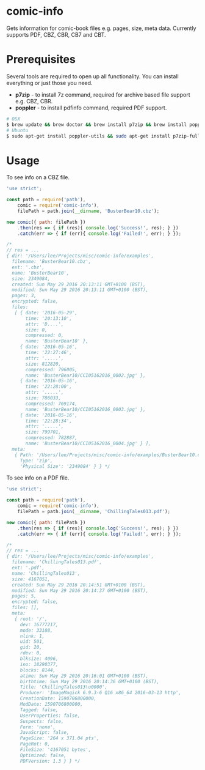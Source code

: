comic-info
==========

Gets information for comic-book files e.g. pages, size, meta data.  Currently supports PDF, CBZ, CBR, CB7 and CBT.

# Prerequisites

Several tools are required to open up all functionality.  You can install everything or just those you need.

* **p7zip** - to install 7z command, required for archive based file support e.g. CBZ, CBR.
* **poppler** - to install pdfinfo command, required PDF support.

```sh
# OSX
$ brew update && brew doctor && brew install p7zip && brew install poppler
# Ubuntu
$ sudo apt-get install poppler-utils && sudo apt-get install p7zip-full
```

# Usage

To see info on a CBZ file.

```javascript
'use strict';

const path = require('path'),
    comic = require('comic-info'),
    filePath = path.join(__dirname, 'BusterBear10.cbz');

new comic({ path: filePath })
    .then(res => { if (res){ console.log('Success!', res); } })
    .catch(err => { if (err){ console.log('Failed!', err); } });

/*
// res = ...
{ dir: '/Users/lee/Projects/misc/comic-info/examples',
  filename: 'BusterBear10.cbz',
  ext: '.cbz',
  name: 'BusterBear10',
  size: 2349084,
  created: Sun May 29 2016 20:13:11 GMT+0100 (BST),
  modified: Sun May 29 2016 20:13:11 GMT+0100 (BST),
  pages: 3,
  encrypted: false,
  files:
   [ { date: '2016-05-29',
       time: '20:13:10',
       attr: 'D....',
       size: 0,
       compressed: 0,
       name: 'BusterBear10' },
     { date: '2016-05-16',
       time: '22:27:46',
       attr: '.....',
       size: 812820,
       compressed: 796005,
       name: 'BusterBear10/CCI05162016_0002.jpg' },
     { date: '2016-05-16',
       time: '22:28:00',
       attr: '.....',
       size: 786033,
       compressed: 769174,
       name: 'BusterBear10/CCI05162016_0003.jpg' },
     { date: '2016-05-16',
       time: '22:28:34',
       attr: '.....',
       size: 799701,
       compressed: 782887,
       name: 'BusterBear10/CCI05162016_0004.jpg' } ],
  meta:
   { Path: '/Users/lee/Projects/misc/comic-info/examples/BusterBear10.cbz',
     Type: 'zip',
     'Physical Size': '2349084' } } */
```

To see info on a PDF file.

```javascript
'use strict';

const path = require('path'),
    comic = require('comic-info'),
    filePath = path.join(__dirname, 'ChillingTales013.pdf');

new comic({ path: filePath })
    .then(res => { if (res){ console.log('Success!', res); } })
    .catch(err => { if (err){ console.log('Failed!', err); } });

/*
// res = ...
{ dir: '/Users/lee/Projects/misc/comic-info/examples',
  filename: 'ChillingTales013.pdf',
  ext: '.pdf',
  name: 'ChillingTales013',
  size: 4167051,
  created: Sun May 29 2016 20:14:51 GMT+0100 (BST),
  modified: Sun May 29 2016 20:14:37 GMT+0100 (BST),
  pages: 5,
  encrypted: false,
  files: [],
  meta:
   { root: '/',
     dev: 16777217,
     mode: 33188,
     nlink: 1,
     uid: 501,
     gid: 20,
     rdev: 0,
     blksize: 4096,
     ino: 18290377,
     blocks: 8144,
     atime: Sun May 29 2016 20:16:01 GMT+0100 (BST),
     birthtime: Sun May 29 2016 20:14:36 GMT+0100 (BST),
     Title: 'ChillingTales013\u0000',
     Producer: 'ImageMagick 6.9.3-6 Q16 x86_64 2016-03-13 http',
     CreationDate: 1590706800000,
     ModDate: 1590706800000,
     Tagged: false,
     UserProperties: false,
     Suspects: false,
     Form: 'none',
     JavaScript: false,
     PageSize: '264 x 371.04 pts',
     PageRot: 0,
     FileSize: '4167051 bytes',
     Optimized: false,
     PDFVersion: 1.3 } } */
```
